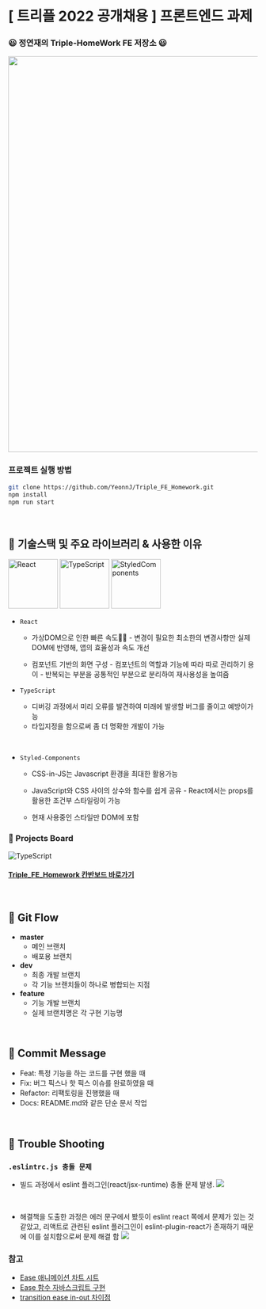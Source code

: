 # [ 트리플 2022 공개채용 ] 프론트엔드 과제

<h3>😃 정연재의 Triple-HomeWork FE 저장소 😃</h3>

<img src="https://user-images.githubusercontent.com/89297158/177262375-5c9ee5a0-43e4-4ec2-91ba-4d5a8d11f13a.gif" width="800"/>

### 프로젝트 실행 방법

```bash
git clone https://github.com/YeonnJ/Triple_FE_Homework.git
npm install
npm run start
```

<br />

## 🔖 기술스택 및 주요 라이브러리 & 사용한 이유

<p float="left" >
  <img src="https://user-images.githubusercontent.com/43779313/135983684-6de2d329-481b-4f3a-b3f1-30e15db4b217.png" alt="React" height="100"/>
  <img src="https://user-images.githubusercontent.com/43779313/135983313-e320aee3-b618-460f-b422-8d14f8f5ddd4.png" alt="TypeScript" height="100"/>

  <img src="https://images.velog.io/images/uiseop/post/b50d8119-29ba-410d-8949-56b3d4b29c47/atom.png" alt="StyledComponents" height="100" />
</p>

- `React`

  - 가상DOM으로 인한 빠른 속도🏃‍♀️ - 변경이 필요한 최소한의 변경사항만 실제DOM에 반영해, 앱의 효율성과 속도 개선
    <br />

  - 컴포넌트 기반의 화면 구성 - 컴포넌트의 역할과 기능에 따라 따로 관리하기 용이 - 반복되는 부분을 공통적인 부분으로 분리하여 재사용성을 높여줌
    <br />

- `TypeScript`
  - 디버깅 과정에서 미리 오류를 발견하여 미래에 발생할 버그를 줄이고 예방이가능
  - 타입지정을 함으로써 좀 더 명확한 개발이 가능

<br />

- `Styled-Components`

  - CSS-in-JS는 Javascript 환경을 최대한 활용가능
    <br/>

  - JavaScript와 CSS 사이의 상수와 함수를 쉽게 공유 - React에서는 props를 활용한 조건부 스타일링이 가능
    <br />

  - 현재 사용중인 스타일만 DOM에 포함
    <br />

### 📝 Projects Board

 <img src="https://user-images.githubusercontent.com/89297158/177271811-eef3a0bc-faf2-42ac-a0aa-0a13c6f66e40.png" alt="TypeScript" />

#### [Triple_FE_Homework 칸반보드 바로가기](https://github.com/YeonnJ/Triple_FE_Homework/projects/1)

<br/>

## 📝 Git Flow

- **master**
  - 메인 브랜치
  - 배포용 브랜치
- **dev**
  - 최종 개발 브랜치
  - 각 기능 브랜치들이 하나로 병합되는 지점
- **feature**
  - 기능 개발 브랜치
  - 실제 브랜치명은 각 구현 기능명

<br />

## 📝 Commit Message

- Feat: 특정 기능을 하는 코드를 구현 했을 때
- Fix: 버그 픽스나 핫 픽스 이슈를 완료하였을 때
- Refactor: 리팩토링을 진행했을 때
- Docs: README.md와 같은 단순 문서 작업

</br>

## 📌 Trouble Shooting

### `.eslintrc.js 충돌 문제`

- 빌드 과정에서 eslint 플러그인(react/jsx-runtime) 충돌 문제 발생.
  <img src="https://user-images.githubusercontent.com/89297158/177355431-29d951c9-8b63-4e10-a026-df84f656fc96.png"/>

<br/>

- 해결책을 도출한 과정은 에러 문구에서 봤듯이 eslint react 쪽에서 문제가 있는 것 같았고, 리액트로 관련된 eslint 플러그인이 eslint-plugin-react가 존재하기 때문에 이를 설치함으로써 문제 해결 함
  <img src="https://user-images.githubusercontent.com/89297158/177355962-43caddd4-8639-4e5c-8078-0358280581f5.png"/>
  </br>

### 참고

- [Ease 애니메이션 차트 시트](https://easings.net/ko)
- [Ease 함수 자바스크립트 구현](https://spicyyoghurt.com/tools/easing-functions)
- [transition ease in-out 차이점](https://chinsun9.github.io/2021/06/18/transition-timing-function/)

</br>
